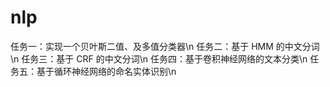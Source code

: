 # nlp

任务一：实现一个贝叶斯二值、及多值分类器\n
任务二：基于 HMM 的中文分词\n
任务三：基于 CRF 的中文分词\n
任务四：基于卷积神经网络的文本分类\n
任务五：基于循环神经网络的命名实体识别\n
